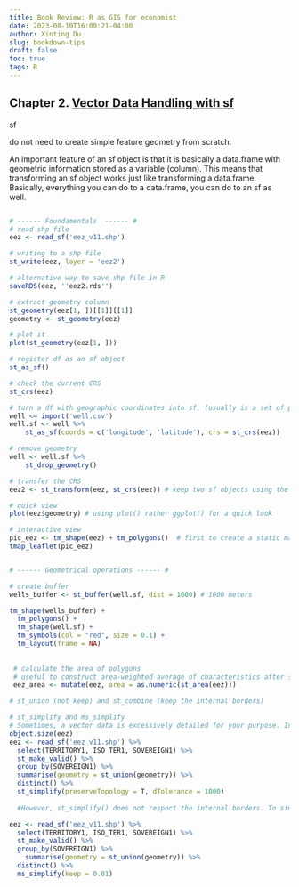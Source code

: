 ```yaml
---
title: Book Review: R as GIS for economist
date: 2023-08-10T16:00:21-04:00
author: Xinting Du
slug: bookdown-tips
draft: false
toc: true
tags: R
---
```




## Chapter 2. [Vector Data Handling with sf](https://tmieno2.github.io/R-as-GIS-for-Economists/vector-basics.html)

sf 

do not need to create simple feature geometry from scratch. 

An important feature of an sf object is that it is basically a data.frame with geometric information stored as a variable (column). This means that transforming an sf object works just like transforming a data.frame. Basically, everything you can do to a data.frame, you can do to an sf as well.


```r

# ------ Foundamentals  ------ #
# read shp file
eez <- read_sf('eez_v11.shp')

# writing to a shp file
st_write(eez, layer = 'eez2')

# alternative way to save shp file in R
saveRDS(eez, ''eez2.rds'')

# extract geometry column
st_geometry(eez[1, ])[[1]][[1]]
geometry <- st_geometry(eez)

# plot it
plot(st_geometry(eez[1, ]))

# register df as an sf object
st_as_sf()

# check the current CRS
st_crs(eez)

# turn a df with geographic coordinates into sf, (usually is a set of points) 
well <– import('well.csv')
well.sf <- well %>%
	st_as_sf(coords = c('longitude', 'latitude'), crs = st_crs(eez)) 

# remove geometry
well <- well.sf %>%
	st_drop_geometry() 

# transfer the CRS
eez2 <- st_transform(eez, st_crs(eez)) # keep two sf objects using the same CRS is important for interacting or mapping them.

# quick view
plot(eez$geometry) # using plot() rather ggplot() for a quick look 

# interactive view
pic_eez <- tm_shape(eez) + tm_polygons()  # first to create a static map
tmap_leaflet(pic_eez)


# ------ Geometrical operations ------ #

# create buffer
wells_buffer <- st_buffer(well.sf, dist = 1600) # 1600 meters

tm_shape(wells_buffer) +
  tm_polygons() +
  tm_shape(well.sf) +
  tm_symbols(col = "red", size = 0.1) +
  tm_layout(frame = NA)
  
 
 # calculate the area of polygons
 # useful to construct area-weighted average of characteristics after spatially joining two polygon layers
 eez_area <- mutate(eez, area = as.numeric(st_area(eez)))  

# st_union (not keep) and st_combine (keep the internal borders)

# st_simplify and ms_simplify
# Sometimes, a vector data is excessively detailed for your purpose. In such cases, you can simplify the spatial object using st_simplify() so that you can render the map much faster.
object.size(eez)
eez <- read_sf('eez_v11.shp') %>%
  select(TERRITORY1, ISO_TER1, SOVEREIGN1) %>%
  st_make_valid() %>%
  group_by(SOVEREIGN1) %>%
  summarise(geometry = st_union(geometry)) %>%
  distinct() %>%
  st_simplify(preserveTopology = T, dTolerance = 1000)
  
  #However, st_simplify() does not respect the internal borders. To simplify only the outer borders, use rmapshaper::ms_simplify(). The keep option controls the degree of simplifcation (the lower, the more simplified).

eez <- read_sf('eez_v11.shp') %>%
  select(TERRITORY1, ISO_TER1, SOVEREIGN1) %>%
  st_make_valid() %>%
  group_by(SOVEREIGN1) %>%
    summarise(geometry = st_union(geometry)) %>%
  distinct() %>%
  ms_simplify(keep = 0.01)

```
